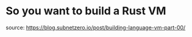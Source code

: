 # So you want to build a Rust VM

source: https://blog.subnetzero.io/post/building-language-vm-part-00/

